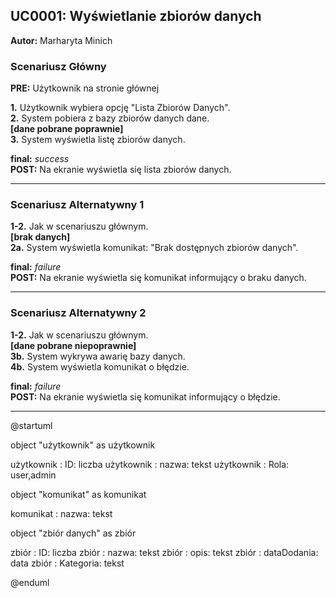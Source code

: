 ## UC0001: Wyświetlanie zbiorów danych

**Autor:** Marharyta Minich

### **Scenariusz Główny**

**PRE:** Użytkownik na stronie głównej

**1.** Użytkownik wybiera opcję "Lista Zbiorów Danych".\
**2.** System pobiera z bazy zbiorów danych dane.  
**[dane pobrane poprawnie]**  
**3.** System wyświetla listę zbiorów danych.  

**final:** *success*  
**POST:** Na ekranie wyświetla się lista zbiorów danych.  

---

### **Scenariusz Alternatywny 1**

**1-2.** Jak w scenariuszu głównym.  
**[brak danych]**  
**2a.** System wyświetla komunikat: "Brak dostępnych zbiorów danych".  

**final:** *failure*  
**POST:** Na ekranie wyświetla się komunikat informujący o braku danych.  

---

### **Scenariusz Alternatywny 2**

**1-2.** Jak w scenariuszu głównym.  
**[dane pobrane niepoprawnie]**  
**3b.** System wykrywa awarię bazy danych.  
**4b.** System wyświetla komunikat o błędzie.  

**final:** *failure*  
**POST:** Na ekranie wyświetla się komunikat informujący o błędzie.  

---
@startuml

object "użytkownik" as użytkownik

użytkownik : ID: liczba
użytkownik : nazwa: tekst
użytkownik : Rola: user,admin
 

object "komunikat" as komunikat

komunikat : nazwa: tekst

object "zbiór danych" as zbiór

zbiór : ID: liczba
zbiór : nazwa: tekst
zbiór : opis: tekst
zbiór : dataDodania: data
zbiór : Kategoria: tekst

@enduml
